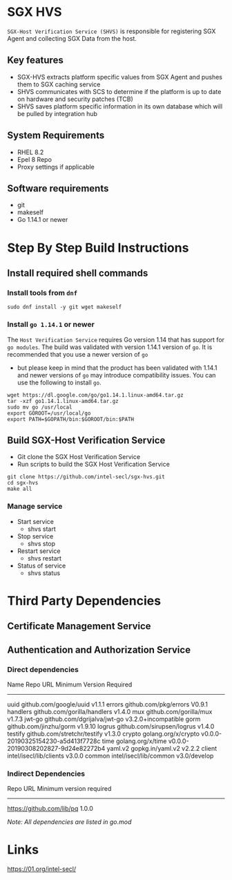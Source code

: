 SGX HVS
=======

`SGX-Host Verification Service (SHVS)` is responsible for registering
SGX Agent and collecting SGX Data from the host.

Key features
------------

-   SGX-HVS extracts platform specific values from SGX Agent and pushes
    them to SGX caching service
-   SHVS communicates with SCS to determine if the platform is up to
    date on hardware and security patches (TCB)
-   SHVS saves platform specific information in its own database which
    will be pulled by integration hub

System Requirements
-------------------

-   RHEL 8.2
-   Epel 8 Repo
-   Proxy settings if applicable

Software requirements
---------------------

-   git
-   makeself
-   Go 1.14.1 or newer

Step By Step Build Instructions
===============================

Install required shell commands
-------------------------------

### Install tools from `dnf`

``` {.shell}
sudo dnf install -y git wget makeself
```

### Install `go 1.14.1` or newer

The `Host Verification Service` requires Go version 1.14 that has
support for `go modules`. The build was validated with version 1.14.1
version of `go`. It is recommended that you use a newer version of `go`
- but please keep in mind that the product has been validated with
1.14.1 and newer versions of `go` may introduce compatibility issues.
You can use the following to install `go`.

``` {.shell}
wget https://dl.google.com/go/go1.14.1.linux-amd64.tar.gz
tar -xzf go1.14.1.linux-amd64.tar.gz
sudo mv go /usr/local
export GOROOT=/usr/local/go
export PATH=$GOPATH/bin:$GOROOT/bin:$PATH
```

Build SGX-Host Verification Service
-----------------------------------

-   Git clone the SGX Host Verification Service
-   Run scripts to build the SGX Host Verification Service

``` {.shell}
git clone https://github.com/intel-secl/sgx-hvs.git
cd sgx-hvs
make all
```

### Manage service

-   Start service
    -   shvs start
-   Stop service
    -   shvs stop
-   Restart service
    -   shvs restart
-   Status of service
    -   shvs status

Third Party Dependencies
========================

Certificate Management Service
------------------------------

Authentication and Authorization Service
----------------------------------------

### Direct dependencies

  Name       Repo URL                            Minimum Version Required
  ---------- ----------------------------- ------------------------------------
  uuid       github.com/google/uuid                       v1.1.1
  errors     github.com/pkg/errors                        V0.9.1
  handlers   github.com/gorilla/handlers                  v1.4.0
  mux        github.com/gorilla/mux                       v1.7.3
  jwt-go     github.com/dgrijalva/jwt-go           v3.2.0+incompatible
  gorm       github.com/jinzhu/gorm                      v1.9.10
  logrus     github.com/sirupsen/logrus                   v1.4.0
  testify    github.com/stretchr/testify                  v1.3.0
  crypto     golang.org/x/crypto            v0.0.0-20190325154230-a5d413f7728c
  time       golang.org/x/time              v0.0.0-20190308202827-9d24e82272b4
  yaml.v2    gopkg.in/yaml.v2                             v2.2.2
  client     intel/isecl/lib/clients                      v3.0.0
  common     intel/isecl/lib/common                    v3.0/develop

### Indirect Dependencies

  Repo URL                     Minimum version required
  --------------------------- --------------------------
  https://github.com/lib/pq             1.0.0

*Note: All dependencies are listed in go.mod*

Links
=====

<https://01.org/intel-secl/>
